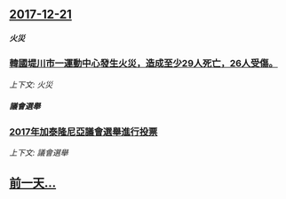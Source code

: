 ## [2017-12-21](/news/2017/12/21/index.md)

##### 火災
### [韓國堤川市一運動中心發生火災，造成至少29人死亡，26人受傷。 ](/news/2017/12/21/韓國堤川市一運動中心發生火災-造成至少29人死亡-26人受傷.md)
_上下文: 火災_

##### 議會選舉
### [2017年加泰隆尼亞議會選舉進行投票 ](/news/2017/12/21/2017年加泰隆尼亞議會選舉進行投票.md)
_上下文: 議會選舉_

## [前一天...](/news/2017/12/20/index.md)

